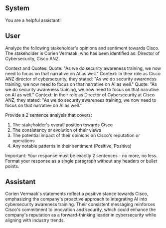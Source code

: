 ## System

You are a helpful assistant!

## User


Analyze the following stakeholder's opinions and sentiment towards Cisco. The stakeholder is Corien Vermaak, who has been identified as: Director of Cybersecurity, Cisco ANZ.

Context and Quotes:
Quote: "As we do security awareness training, we now need to focus on that narrative on AI as well."
Context: In their role as Cisco ANZ director of cybersecurity, they stated: "As we do security awareness training, we now need to focus on that narrative on AI as well."
Quote: "As we do security awareness training, we now need to focus on that narrative on AI as well."
Context: In their role as Director of Cybersecurity at Cisco ANZ, they stated: "As we do security awareness training, we now need to focus on that narrative on AI as well."

Provide a 2 sentence analysis that covers:
1. The stakeholder's overall position towards Cisco
2. The consistency or evolution of their views
3. The potential impact of their opinions on Cisco's reputation or operations
4. Any notable patterns in their sentiment (Positive, Positive)

Important: Your response must be exactly 2 sentences - no more, no less.
Format your response as a single paragraph without any headers or bullet points.


## Assistant

Corien Vermaak's statements reflect a positive stance towards Cisco, emphasizing the company's proactive approach to integrating AI into cybersecurity awareness training. Their consistent messaging reinforces Cisco's commitment to innovation and security, which could enhance the company's reputation as a forward-thinking leader in cybersecurity while aligning with industry trends.

